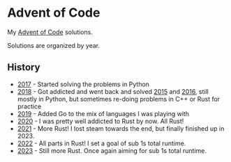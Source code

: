# Advent of Code

My [Advent of Code](https://adventofcode.com/2021) solutions.

Solutions are organized by year.

## History

- [2017](2017) - Started solving the problems in Python
- [2018](2018) - Got addicted and went back and solved [2015](2015) and
  [2016](2016), still mostly in Python, but sometimes re-doing problems in C++
  or Rust for practice
- [2019](2019) - Added Go to the mix of languages I was playing with
- [2020](2020) - I was pretty well addicted to Rust by now. All Rust!
- [2021](2021) - More Rust! I lost steam towards the end, but finally finished up in 2023.
- [2022](2022) - All parts in Rust! I set a goal of sub 1s total runtime.
- [2023](2023) - Still more Rust. Once again aiming for sub 1s total runtime.
